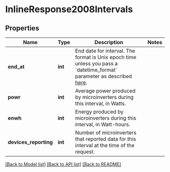 # InlineResponse2008Intervals


## Properties
Name | Type | Description | Notes
------------ | ------------- | ------------- | -------------
**end_at** | **int** | End date for interval. The format is Unix epoch time unless you pass a &#x60;datetime_format&#x60; parameter as described [here](https://developer.enphase.com/docs#Datetimes). | 
**powr** | **int** | Average power produced by microinverters during this interval, in Watts. | 
**enwh** | **int** | Energy produced by microinverters during this interval, in Watt-hours. | 
**devices_reporting** | **int** | Number of microinverters that reported data for this interval at the time of the request. | 

[[Back to Model list]](../README.md#documentation-for-models) [[Back to API list]](../README.md#documentation-for-api-endpoints) [[Back to README]](../README.md)


